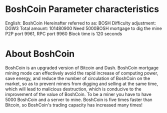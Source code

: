# BoshCoin Parameter characteristics
English: BoshCoin
Hereinafter referred to as: BOSH
Difficulty adjustment: DGW3
Total amount: 101480900
Need 5000BOSH mortgage to dig the mine
P2P port 9961, RPC port 9960
Block time is 120 seconds


# About BoshCoin
BoshCoin is an upgraded version of Bitcoin and Dash. 
BoshCoin mortgage mining mode can effectively avoid the rapid increase of computing power, save energy, and reduce the number of circulation of BoshCoin on the market, so as to prevent miners from digging and selling at the same time, which will lead to malicious destruction, which is conducive to the improvement of the value of BoshCoin.
To be a miner you have to have 5000 BoshCoin and a server to mine. BoshCoin is five times faster than Bitcoin, so BoshCoin's trading capacity has increased many times!
